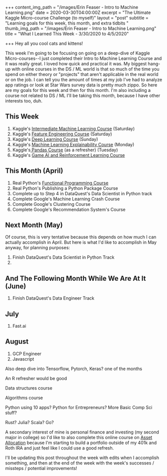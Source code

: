 +++
content_img_path = "/images/Erin Feaser - Intro to Machine Learning.png"
date = 2020-03-30T04:00:00Z
excerpt = "The Ultimate Kaggle Micro-course Challenge (to myself)"
layout = "post"
subtitle = "Learning goals for this week, this month, and extra tidbits "
thumb_img_path = "/images/Erin Feaser - Intro to Machine Learning.png"
title = "What I Learned This Week - 3/30/2020 to 4/5/2020"

+++
Hey all you cool cats and kittens!

This week I'm going to be focusing on going on a deep-dive of Kaggle Micro-courses--I just completed their Intro to Machine Learning Course and it was really great. I loved how quick and practical it was. My biggest hang-up with online courses in the DS / ML world is that so much of the time you spend on either theory or "projects" that aren't applicable in the real world or on the job. I can tell you the amount of times at my job I've had to analyze app ratings or look at Star Wars survey data is pretty much zippo. So here are my goals for this week and then for this month. I'm also including a course not related to DS / ML I'll be taking this month, because I have other interests too, duh.

## This Week

1. Kaggle's [Intermediate Machine Learning Course](https://www.kaggle.com/learn/intermediate-machine-learning) (Saturday)
2. Kaggle's [Feature Engineering Course](https://www.kaggle.com/learn/feature-engineering) (Saturday)
3. Kaggle's [Deep Learning Course](https://www.kaggle.com/learn/deep-learning) (Sunday)
4. Kaggle's [Machine Learning Explainability Course](https://www.kaggle.com/learn/machine-learning-explainability) (Monday)
5. Kaggle's[ Pandas Course](https://www.kaggle.com/learn/pandas) (as a refresher) (Tuesday)
6. Kaggle's [Game AI and Reinforcement Learning Course](https://www.kaggle.com/learn/intro-to-game-ai-and-reinforcement-learning)

## This Month (April)

1. Real Python's [Functional Programming Course](https://realpython.com/courses/functional-programming-python/)
2. Real Python's Publishing a Python Package Course
3. Complete up to Step 4 in DataQuest's Data Scientist in Python track
4. Complete Google's Machine Learning Crash Course
5. Complete Google's Clustering Course
6. Complete Google's Recommendation System's Course

## Next Month (May)

Of course, this is very tentative because this depends on how much I can actually accomplish in April. But here is what I'd like to accomplish in May anyway, for planning purposes:

1. Finish DataQuest's Data Scientist in Python Track
2. 

## And The Following Month While We Are At It (June)

1. Finish DataQuest's Data Engineer Track

## July

1. Fast.ai

## August

1. GCP Engineer
2. Javascript

Also deep dive into Tensorflow, Pytorch, Keras? one of the months

An R refresher would be good

Data structures course

Algorithms course

Python using 10 apps? Python for Entrepreneurs? More Basic Comp Sci stuff?

Rust? Julia? Scala? Go?

A secondary interest of mine is personal finance and investing (my second major in college) so I'd like to also complete this online course on [Asset Allocation](https://www.theinvestorspodcast.com/asset-allocation-video-course/) because I'm starting to build a portfolio outside of my 401k and Roth IRA and just feel like I could use a good refresh.

I'll be updating this post throughout the week with edits when I accomplish something, and then at the end of the week with the week's successes / missteps / potential improvements!